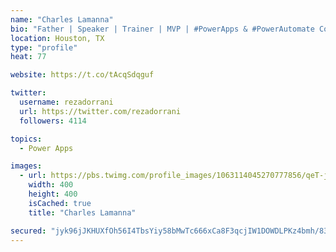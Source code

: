 ```yaml
---
name: "Charles Lamanna"
bio: "Father | Speaker | Trainer | MVP | #PowerApps & #PowerAutomate Community Super User | YouTuber Right-pointing triangle http://youtube.com/c/rezadorrani | Learn - Share - Clockwise rightwards and leftwards open circle arrows"
location: Houston, TX
type: "profile"
heat: 77

website: https://t.co/tAcqSdqguf

twitter:
  username: rezadorrani
  url: https://twitter.com/rezadorrani
  followers: 4114

topics:
  - Power Apps

images:
  - url: https://pbs.twimg.com/profile_images/1063114045270777856/qeT-jpWr_400x400.jpg
    width: 400
    height: 400
    isCached: true
    title: "Charles Lamanna"

secured: "jyk96jJKHUXfOh56I4TbsYiy58bMwTc666xCa8F3qcjIW1DOWDLPKz4bmh/83Rk6evWq6RKuVH96x0GIyDZN1d+6//0Nif2Yt4HebywOAmDJ3XG4RQpvRAimG1NMqE3SN98D6qjW06oGgPyUnfNb8U02au36WdwTpSy/jPDlLyDioxtmNJYFvTNeMSV0E7FalShGtIdNZPWbHrYOLyfDZaL2uPM4Fm9fgim3X8FLw4r0F1CneRSL80O0Fi47fv12/nvRfXY1Bf17BZvN3A9HRe6MUv5Zm24x9ptXz2RgXuS3OAFt4o0gVO5/X8BzSHlAgMGWgUMnvUaSsBgphbwpbGGQTibtdtey3jFHCV3QJzmZyZ4Sci7iSNkgDD1GwCbS4gPJ61zJtk1DvmBR6Gsl/lR3kmU6E4EkGCyqqVuFA6Q=;W3cmAZcI0ZCk8t1MICPLiw=="
---
```



